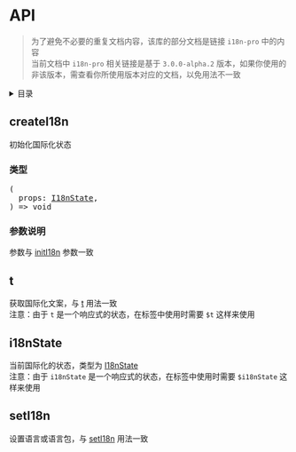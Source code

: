 
# API

> 为了避免不必要的重复文档内容，该库的部分文档是链接 `i18n-pro` 中的内容<br/>
> 当前文档中 `i18n-pro` 相关链接是基于 `3.0.0-alpha.2` 版本，如果你使用的非该版本，需查看你所使用版本对应的文档，以免用法不一致<br/>
<details >
  <summary>目录</summary>

  &emsp;&emsp;[createI18n](#createi18n)<br/>
  &emsp;&emsp;&emsp;&emsp;[类型](#createi18n-类型)<br/>
  &emsp;&emsp;&emsp;&emsp;[参数说明](#createi18n-参数说明)<br/>
  &emsp;&emsp;[t](#t)<br/>
  &emsp;&emsp;[i18nState](#i18nstate)<br/>
  &emsp;&emsp;[setI18n](#seti18n)<br/>

</details>

## createI18n
初始化国际化状态
<h3 id="createi18n-类型">类型</h3>
<pre>
(
  props: <a href="https://github.com/i18n-pro/core/blob/v3.0.0-alpha.2/docs/dist/API_zh-CN.md#i18nstate">I18nState</a>,
) => void
</pre>

<h3 id="createi18n-参数说明">参数说明</h3>
参数与 <a href="https://github.com/i18n-pro/core/blob/v3.0.0-alpha.2/docs/dist/API_zh-CN.md#initi18n">initI18n</a> 参数一致

## t
获取国际化文案，与 <a href="https://github.com/i18n-pro/core/blob/v3.0.0-alpha.2/docs/dist/API_zh-CN.md#t">t</a> 用法一致<br />注意：由于 `t` 是一个响应式的状态，在标签中使用时需要 `$t` 这样来使用


## i18nState
当前国际化的状态，类型为 <a href="https://github.com/i18n-pro/core/blob/v3.0.0-alpha.2/docs/dist/API_zh-CN.md#i18nstate">I18nState</a> <br />注意：由于 `i18nState` 是一个响应式的状态，在标签中使用时需要 `$i18nState` 这样来使用


## setI18n
设置语言或语言包，与 <a href="https://github.com/i18n-pro/core/blob/v3.0.0-alpha.2/docs/dist/API_zh-CN.md#seti18n">setI18n</a> 用法一致


